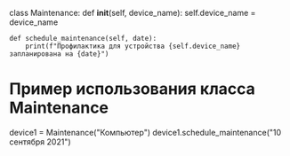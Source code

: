 class Maintenance:
    def __init__(self, device_name):
        self.device_name = device_name

    def schedule_maintenance(self, date):
        print(f"Профилактика для устройства {self.device_name} запланирована на {date}")

# Пример использования класса Maintenance
device1 = Maintenance("Компьютер")
device1.schedule_maintenance("10 сентября 2021")
